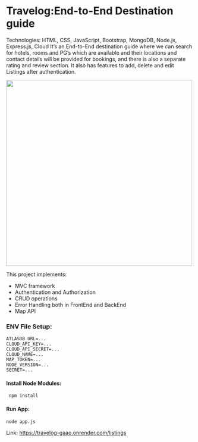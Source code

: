 # Travelog:End-to-End Destination guide

Technologies: HTML, CSS, JavaScript, Bootstrap, MongoDB, Node.js, Express.js, Cloud
It’s an End-to-End destination guide where we can search for hotels, rooms and PG’s which are available and their locations and contact details will be provided for bookings, and there is also a separate rating and review section. It also has features to add, delete and edit Listings after authentication.
<br/>

<img src="https://res.cloudinary.com/dc2etmwnk/image/upload/v1713301294/Screenshot_433_vgmn3f.png" height="500"/>

This project implements:<br/>
   - MVC framework
- Authentication and Authorization
- CRUD operations
- Error Handling both in FrontEnd and BackEnd
- Map API

### ENV File Setup:
```
ATLASDB_URL=...
CLOUD_API_KEY=...
CLOUD_API_SECRET=...
CLOUD_NAME=...
MAP_TOKEN=...
NODE_VERSION=...
SECRET=...
```

#### Install Node Modules:
```
 npm install
```
#### Run App:
```
node app.js
```


Link: https://travelog-gaao.onrender.com/listings

